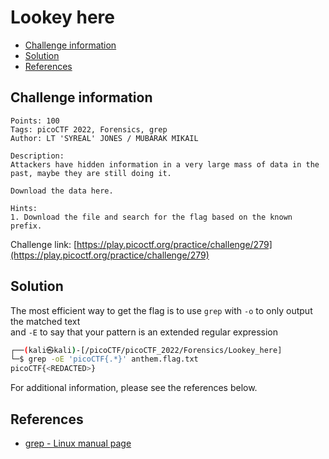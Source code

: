 # Lookey here

- [Challenge information](#challenge-information)
- [Solution](#solution)
- [References](#references)

## Challenge information
```
Points: 100
Tags: picoCTF 2022, Forensics, grep
Author: LT 'SYREAL' JONES / MUBARAK MIKAIL

Description:
Attackers have hidden information in a very large mass of data in the past, maybe they are still doing it.

Download the data here.

Hints:
1. Download the file and search for the flag based on the known prefix.
```
Challenge link: [https://play.picoctf.org/practice/challenge/279](https://play.picoctf.org/practice/challenge/279)

## Solution

The most efficient way to get the flag is to use `grep` with `-o` to only output the matched text  
and `-E` to say that your pattern is an extended regular expression
```bash
┌──(kali㉿kali)-[/picoCTF/picoCTF_2022/Forensics/Lookey_here]
└─$ grep -oE 'picoCTF{.*}' anthem.flag.txt
picoCTF{<REDACTED>}
```

For additional information, please see the references below.

## References

- [grep - Linux manual page](https://man7.org/linux/man-pages/man1/grep.1.html)
